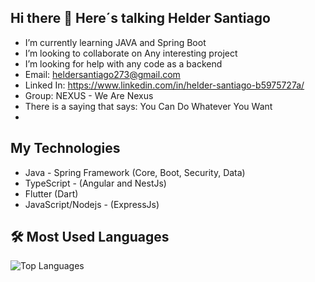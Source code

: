 ## Hi there 👋 Here´s talking Helder Santiago

- I’m currently learning JAVA and Spring Boot
- I’m looking to collaborate on Any interesting project
- I’m looking for help with any code as a backend
- Email: heldersantiago273@gmail.com
- Linked In: https://www.linkedin.com/in/helder-santiago-b5975727a/
- Group: NEXUS - We Are Nexus
- There is a saying that says: You Can Do Whatever You Want
- 
## My Technologies
- Java - Spring Framework (Core, Boot, Security, Data)
- TypeScript - (Angular and NestJs)
- Flutter (Dart)
- JavaScript/Nodejs - (ExpressJs)

## 🛠️ Most Used Languages
![Top Languages](https://github-readme-stats.vercel.app/api/top-langs/?username=heldersantiago&layout=compact&theme=radical)



